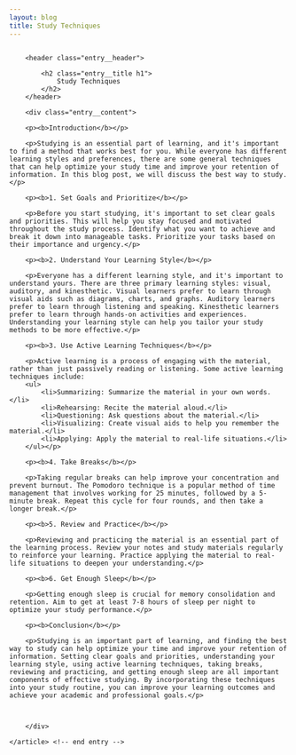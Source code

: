 ```yaml
---
layout: blog
title: Study Techniques
---
```



<div id="main" class="s-content__main large-8 column">
    <article class="entry">

        <header class="entry__header">

            <h2 class="entry__title h1">
                Study Techniques
            </h2>        
        </header>
        
        <div class="entry__content">
        
        <p><b>Introduction</b></p>

        <p>Studying is an essential part of learning, and it's important to find a method that works best for you. While everyone has different learning styles and preferences, there are some general techniques that can help optimize your study time and improve your retention of information. In this blog post, we will discuss the best way to study.</p>

        <p><b>1. Set Goals and Prioritize</b></p>

        <p>Before you start studying, it's important to set clear goals and priorities. This will help you stay focused and motivated throughout the study process. Identify what you want to achieve and break it down into manageable tasks. Prioritize your tasks based on their importance and urgency.</p>

        <p><b>2. Understand Your Learning Style</b></p>

        <p>Everyone has a different learning style, and it's important to understand yours. There are three primary learning styles: visual, auditory, and kinesthetic. Visual learners prefer to learn through visual aids such as diagrams, charts, and graphs. Auditory learners prefer to learn through listening and speaking. Kinesthetic learners prefer to learn through hands-on activities and experiences. Understanding your learning style can help you tailor your study methods to be more effective.</p>

        <p><b>3. Use Active Learning Techniques</b></p>

        <p>Active learning is a process of engaging with the material, rather than just passively reading or listening. Some active learning techniques include:
        <ul>
            <li>Summarizing: Summarize the material in your own words.</li>
            <li>Rehearsing: Recite the material aloud.</li>
            <li>Questioning: Ask questions about the material.</li>
            <li>Visualizing: Create visual aids to help you remember the material.</li>
            <li>Applying: Apply the material to real-life situations.</li>
        </ul></p>
        
        <p><b>4. Take Breaks</b></p>

        <p>Taking regular breaks can help improve your concentration and prevent burnout. The Pomodoro technique is a popular method of time management that involves working for 25 minutes, followed by a 5-minute break. Repeat this cycle for four rounds, and then take a longer break.</p>

        <p><b>5. Review and Practice</b></p>

        <p>Reviewing and practicing the material is an essential part of the learning process. Review your notes and study materials regularly to reinforce your learning. Practice applying the material to real-life situations to deepen your understanding.</p>

        <p><b>6. Get Enough Sleep</b></p>

        <p>Getting enough sleep is crucial for memory consolidation and retention. Aim to get at least 7-8 hours of sleep per night to optimize your study performance.</p>

        <p><b>Conclusion</b></p>

        <p>Studying is an important part of learning, and finding the best way to study can help optimize your time and improve your retention of information. Setting clear goals and priorities, understanding your learning style, using active learning techniques, taking breaks, reviewing and practicing, and getting enough sleep are all important components of effective studying. By incorporating these techniques into your study routine, you can improve your learning outcomes and achieve your academic and professional goals.</p>



        </div> 

    </article> <!-- end entry -->

</div> <!-- end main -->  